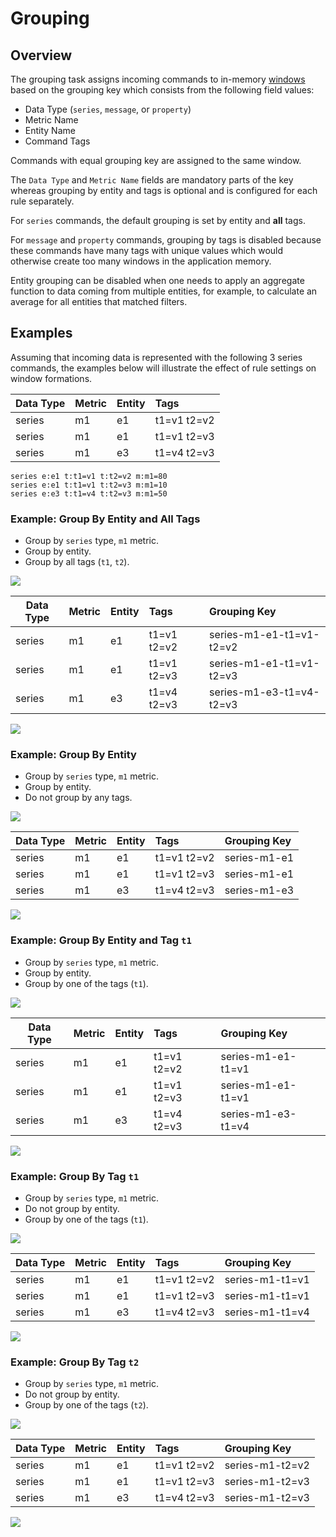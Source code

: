 # Grouping

## Overview

The grouping task assigns incoming commands to in-memory [windows](window.md) based on the grouping key which consists from the following field values:

* Data Type (`series`, `message`, or `property`)
* Metric Name
* Entity Name
* Command Tags

Commands with equal grouping key are assigned to the same window.

The `Data Type` and `Metric Name` fields are mandatory parts of the key whereas grouping by entity and tags is optional and is configured for each rule separately.

For `series` commands, the default grouping is set by entity and **all** tags.

For `message` and `property` commands, grouping by tags is disabled because these commands have many tags with unique values which would otherwise create too many windows in the application memory.

Entity grouping can be disabled when one needs to apply an aggregate function to data coming from multiple entities, for example, to calculate an average for all entities that matched filters.

## Examples

Assuming that incoming data is represented with the following 3 series commands, the examples below will illustrate the effect of rule settings on window formations.

| Data Type | Metric | Entity | Tags |
|---|---|---|:---|
| series | m1 | e1 | t1=v1 t2=v2 |
| series | m1 | e1 | t1=v1 t2=v3 |
| series | m1 | e3 | t1=v4 t2=v3 |

```ls
series e:e1 t:t1=v1 t:t2=v2 m:m1=80
series e:e1 t:t1=v1 t:t2=v3 m:m1=10
series e:e3 t:t1=v4 t:t2=v3 m:m1=50
```

### Example: Group By Entity and All Tags

* Group by `series` type, `m1` metric.
* Group by entity.
* Group by all tags (`t1`, `t2`).

![](images/group-by-all-form.png)

| Data Type | Metric | Entity | Tags | Grouping Key |
|---|---|---|:---|:---|
| series | m1 | e1 | t1=v1 t2=v2 | series-m1-e1-t1=v1-t2=v2 |
| series | m1 | e1 | t1=v1 t2=v3 | series-m1-e1-t1=v1-t2=v3 |
| series | m1 | e3 | t1=v4 t2=v3 | series-m1-e3-t1=v4-t2=v3 |

![](images/group-by-all.png)

### Example: Group By Entity

* Group by `series` type, `m1` metric.
* Group by entity.
* Do not group by any tags.

![](images/group-by-no-tags-form.png)

| Data Type | Metric | Entity | Tags | Grouping Key |
|---|---|---|:---|:---|
| series | m1 | e1 | t1=v1 t2=v2 | series-m1-e1 |
| series | m1 | e1 | t1=v1 t2=v3 | series-m1-e1 |
| series | m1 | e3 | t1=v4 t2=v3 | series-m1-e3 |

![](images/group-by-no-tags.png)

### Example: Group By Entity and Tag `t1`

* Group by `series` type, `m1` metric.
* Group by entity.
* Group by one of the tags (`t1`).

![](images/group-by-entity-tag-t1-form.png)

| Data Type | Metric | Entity | Tags | Grouping Key |
|---|---|---|:---|:---|
| series | m1 | e1 | t1=v1 t2=v2 | series-m1-e1-t1=v1 |
| series | m1 | e1 | t1=v1 t2=v3 | series-m1-e1-t1=v1 |
| series | m1 | e3 | t1=v4 t2=v3 | series-m1-e3-t1=v4 |

![](images/group-by-entity-tag-t1.png)

### Example: Group By Tag `t1`

* Group by `series` type, `m1` metric.
* Do not group by entity.
* Group by one of the tags (`t1`).

![](images/group-by-tag-t1-form.png)

| Data Type | Metric | Entity | Tags | Grouping Key |
|---|---|---|:---|:---|
| series | m1 | e1 | t1=v1 t2=v2 | series-m1-t1=v1 |
| series | m1 | e1 | t1=v1 t2=v3 | series-m1-t1=v1 |
| series | m1 | e3 | t1=v4 t2=v3 | series-m1-t1=v4 |

![](images/group-by-tag-t1.png)

### Example: Group By Tag `t2`

* Group by `series` type, `m1` metric.
* Do not group by entity.
* Group by one of the tags (`t2`).

![](images/group-by-tag-t2-form.png)

| Data Type | Metric | Entity | Tags | Grouping Key |
|---|---|---|:---|:---|
| series | m1 | e1 | t1=v1 t2=v2 | series-m1-t2=v2 |
| series | m1 | e1 | t1=v1 t2=v3 | series-m1-t2=v3 |
| series | m1 | e3 | t1=v4 t2=v3 | series-m1-t2=v3 |

![](images/group-by-tag-t2.png)
